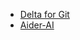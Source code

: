 - [Delta for Git](https://github.com/dandavison/delta?tab=readme-ov-file)
- [Aider-AI](https://github.com/Aider-AI/aider)
